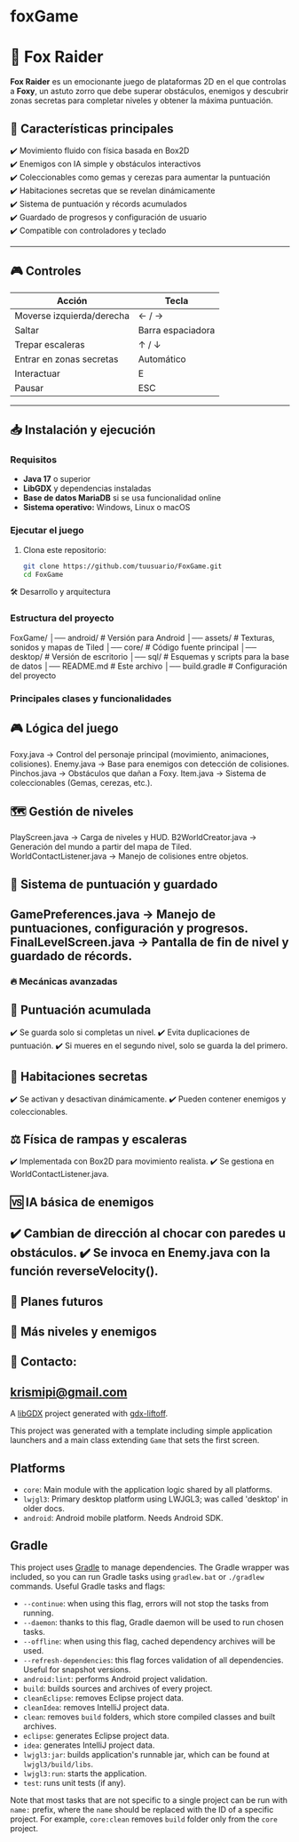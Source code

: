 # foxGame
# 🦊 Fox Raider  

**Fox Raider** es un emocionante juego de plataformas 2D en el que controlas a **Foxy**, un astuto zorro que debe superar obstáculos, enemigos y descubrir zonas secretas para completar niveles y obtener la máxima puntuación.  

## 📜 Características principales  
✔️ Movimiento fluido con física basada en Box2D  
✔️ Enemigos con IA simple y obstáculos interactivos  
✔️ Coleccionables como gemas y cerezas para aumentar la puntuación  
✔️ Habitaciones secretas que se revelan dinámicamente  
✔️ Sistema de puntuación y récords acumulados  
✔️ Guardado de progresos y configuración de usuario  
✔️ Compatible con controladores y teclado  

---

## 🎮 Controles  

| Acción                | Tecla               |
|----------------------|------------------|
| Moverse izquierda/derecha | ← / →           |
| Saltar               | Barra espaciadora |
| Trepar escaleras     | ↑ / ↓             |
| Entrar en zonas secretas | Automático       |
| Interactuar          | E                 |
| Pausar              | ESC               |

---

## 📥 Instalación y ejecución  

### **Requisitos**  
- **Java 17** o superior  
- **LibGDX** y dependencias instaladas  
- **Base de datos MariaDB** si se usa funcionalidad online  
- **Sistema operativo:** Windows, Linux o macOS  

### **Ejecutar el juego**  
1. Clona este repositorio:  
   ```sh
   git clone https://github.com/tuusuario/FoxGame.git
   cd FoxGame

🛠️ Desarrollo y arquitectura
### Estructura del proyecto
FoxGame/
│── android/         # Versión para Android
│── assets/          # Texturas, sonidos y mapas de Tiled
│── core/            # Código fuente principal
│── desktop/         # Versión de escritorio
│── sql/             # Esquemas y scripts para la base de datos
│── README.md        # Este archivo
│── build.gradle     # Configuración del proyecto
### Principales clases y funcionalidades
## 🎮 Lógica del juego
Foxy.java → Control del personaje principal (movimiento, animaciones, colisiones).
Enemy.java → Base para enemigos con detección de colisiones.
Pinchos.java → Obstáculos que dañan a Foxy.
Item.java → Sistema de coleccionables (Gemas, cerezas, etc.).
## 🗺️ Gestión de niveles
PlayScreen.java → Carga de niveles y HUD.
B2WorldCreator.java → Generación del mundo a partir del mapa de Tiled.
WorldContactListener.java → Manejo de colisiones entre objetos.
## 💾 Sistema de puntuación y guardado
GamePreferences.java → Manejo de puntuaciones, configuración y progresos.
FinalLevelScreen.java → Pantalla de fin de nivel y guardado de récords.
---
### 🔥 Mecánicas avanzadas
## 🌟 Puntuación acumulada
✔️ Se guarda solo si completas un nivel.
✔️ Evita duplicaciones de puntuación.
✔️ Si mueres en el segundo nivel, solo se guarda la del primero.

## 🔑 Habitaciones secretas
✔️ Se activan y desactivan dinámicamente.
✔️ Pueden contener enemigos y coleccionables.

## ⚖️ Física de rampas y escaleras
✔️ Implementada con Box2D para movimiento realista.
✔️ Se gestiona en WorldContactListener.java.

## 🆚 IA básica de enemigos
✔️ Cambian de dirección al chocar con paredes u obstáculos.
✔️ Se invoca en Enemy.java con la función reverseVelocity().
---
## 🚀 Planes futuros
🔹 Más niveles y enemigos
---
## 📧 Contacto: 
krismipi@gmail.com
---

A [libGDX](https://libgdx.com/) project generated with [gdx-liftoff](https://github.com/libgdx/gdx-liftoff).

This project was generated with a template including simple application launchers and a main class extending `Game` that sets the first screen.

## Platforms

- `core`: Main module with the application logic shared by all platforms.
- `lwjgl3`: Primary desktop platform using LWJGL3; was called 'desktop' in older docs.
- `android`: Android mobile platform. Needs Android SDK.

## Gradle

This project uses [Gradle](https://gradle.org/) to manage dependencies.
The Gradle wrapper was included, so you can run Gradle tasks using `gradlew.bat` or `./gradlew` commands.
Useful Gradle tasks and flags:

- `--continue`: when using this flag, errors will not stop the tasks from running.
- `--daemon`: thanks to this flag, Gradle daemon will be used to run chosen tasks.
- `--offline`: when using this flag, cached dependency archives will be used.
- `--refresh-dependencies`: this flag forces validation of all dependencies. Useful for snapshot versions.
- `android:lint`: performs Android project validation.
- `build`: builds sources and archives of every project.
- `cleanEclipse`: removes Eclipse project data.
- `cleanIdea`: removes IntelliJ project data.
- `clean`: removes `build` folders, which store compiled classes and built archives.
- `eclipse`: generates Eclipse project data.
- `idea`: generates IntelliJ project data.
- `lwjgl3:jar`: builds application's runnable jar, which can be found at `lwjgl3/build/libs`.
- `lwjgl3:run`: starts the application.
- `test`: runs unit tests (if any).

Note that most tasks that are not specific to a single project can be run with `name:` prefix, where the `name` should be replaced with the ID of a specific project.
For example, `core:clean` removes `build` folder only from the `core` project.
